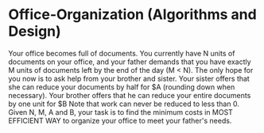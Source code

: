 # Office-Organization (Algorithms and Design)

Your office becomes full of documents. You currently have N units of documents on your office, 
and your father demands that you have exactly M units of documents left by the end of the day
(M < N). The only hope for you now is to ask help from your brother and sister.
Your sister offers that she can reduce your documents by half for $A (rounding down when 
necessary).
Your brother offers that he can reduce your entire documents by one unit for $B 
Note that work can never be reduced to less than 0.
Given N, M, A and B, your task is to find the minimum costs in MOST EFFICIENT WAY to 
organize your office to meet your father's needs.
